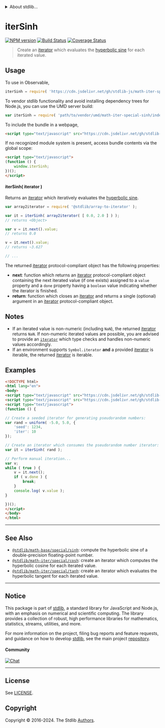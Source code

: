 <!--

@license Apache-2.0

Copyright (c) 2020 The Stdlib Authors.

Licensed under the Apache License, Version 2.0 (the "License");
you may not use this file except in compliance with the License.
You may obtain a copy of the License at

   http://www.apache.org/licenses/LICENSE-2.0

Unless required by applicable law or agreed to in writing, software
distributed under the License is distributed on an "AS IS" BASIS,
WITHOUT WARRANTIES OR CONDITIONS OF ANY KIND, either express or implied.
See the License for the specific language governing permissions and
limitations under the License.

-->


<details>
  <summary>
    About stdlib...
  </summary>
  <p>We believe in a future in which the web is a preferred environment for numerical computation. To help realize this future, we've built stdlib. stdlib is a standard library, with an emphasis on numerical and scientific computation, written in JavaScript (and C) for execution in browsers and in Node.js.</p>
  <p>The library is fully decomposable, being architected in such a way that you can swap out and mix and match APIs and functionality to cater to your exact preferences and use cases.</p>
  <p>When you use stdlib, you can be absolutely certain that you are using the most thorough, rigorous, well-written, studied, documented, tested, measured, and high-quality code out there.</p>
  <p>To join us in bringing numerical computing to the web, get started by checking us out on <a href="https://github.com/stdlib-js/stdlib">GitHub</a>, and please consider <a href="https://opencollective.com/stdlib">financially supporting stdlib</a>. We greatly appreciate your continued support!</p>
</details>

# iterSinh

[![NPM version][npm-image]][npm-url] [![Build Status][test-image]][test-url] [![Coverage Status][coverage-image]][coverage-url] <!-- [![dependencies][dependencies-image]][dependencies-url] -->

> Create an [iterator][mdn-iterator-protocol] which evaluates the [hyperbolic sine][@stdlib/math/base/special/sinh] for each iterated value.

<!-- Section to include introductory text. Make sure to keep an empty line after the intro `section` element and another before the `/section` close. -->

<section class="intro">

</section>

<!-- /.intro -->

<!-- Package usage documentation. -->



<section class="usage">

## Usage

To use in Observable,

```javascript
iterSinh = require( 'https://cdn.jsdelivr.net/gh/stdlib-js/math-iter-special-sinh@v0.2.2-umd/browser.js' )
```

To vendor stdlib functionality and avoid installing dependency trees for Node.js, you can use the UMD server build:

```javascript
var iterSinh = require( 'path/to/vendor/umd/math-iter-special-sinh/index.js' )
```

To include the bundle in a webpage,

```html
<script type="text/javascript" src="https://cdn.jsdelivr.net/gh/stdlib-js/math-iter-special-sinh@v0.2.2-umd/browser.js"></script>
```

If no recognized module system is present, access bundle contents via the global scope:

```html
<script type="text/javascript">
(function () {
    window.iterSinh;
})();
</script>
```

#### iterSinh( iterator )

Returns an [iterator][mdn-iterator-protocol] which iteratively evaluates the [hyperbolic sine][@stdlib/math/base/special/sinh].

```javascript
var array2iterator = require( '@stdlib/array-to-iterator' );

var it = iterSinh( array2iterator( [ 0.0, 2.0 ] ) );
// returns <Object>

var v = it.next().value;
// returns 0.0

v = it.next().value;
// returns ~3.627

// ...
```

The returned [iterator][mdn-iterator-protocol] protocol-compliant object has the following properties:

-   **next**: function which returns an [iterator][mdn-iterator-protocol] protocol-compliant object containing the next iterated value (if one exists) assigned to a `value` property and a `done` property having a `boolean` value indicating whether the iterator is finished.
-   **return**: function which closes an [iterator][mdn-iterator-protocol] and returns a single (optional) argument in an [iterator][mdn-iterator-protocol] protocol-compliant object.

</section>

<!-- /.usage -->

<!-- Package usage notes. Make sure to keep an empty line after the `section` element and another before the `/section` close. -->

<section class="notes">

## Notes

-   If an iterated value is non-numeric (including `NaN`), the returned [iterator][mdn-iterator-protocol] returns `NaN`. If non-numeric iterated values are possible, you are advised to provide an [`iterator`][mdn-iterator-protocol] which type checks and handles non-numeric values accordingly.
-   If an environment supports `Symbol.iterator` **and** a provided [iterator][mdn-iterator-protocol] is iterable, the returned [iterator][mdn-iterator-protocol] is iterable.

</section>

<!-- /.notes -->

<!-- Package usage examples. -->

<section class="examples">

## Examples

<!-- eslint no-undef: "error" -->

```html
<!DOCTYPE html>
<html lang="en">
<body>
<script type="text/javascript" src="https://cdn.jsdelivr.net/gh/stdlib-js/random-iter-uniform@umd/browser.js"></script>
<script type="text/javascript" src="https://cdn.jsdelivr.net/gh/stdlib-js/math-iter-special-sinh@v0.2.2-umd/browser.js"></script>
<script type="text/javascript">
(function () {

// Create a seeded iterator for generating pseudorandom numbers:
var rand = uniform( -5.0, 5.0, {
    'seed': 1234,
    'iter': 10
});

// Create an iterator which consumes the pseudorandom number iterator:
var it = iterSinh( rand );

// Perform manual iteration...
var v;
while ( true ) {
    v = it.next();
    if ( v.done ) {
        break;
    }
    console.log( v.value );
}

})();
</script>
</body>
</html>
```

</section>

<!-- /.examples -->

<!-- Section to include cited references. If references are included, add a horizontal rule *before* the section. Make sure to keep an empty line after the `section` element and another before the `/section` close. -->

<section class="references">

</section>

<!-- /.references -->

<!-- Section for related `stdlib` packages. Do not manually edit this section, as it is automatically populated. -->

<section class="related">

* * *

## See Also

-   <span class="package-name">[`@stdlib/math-base/special/sinh`][@stdlib/math/base/special/sinh]</span><span class="delimiter">: </span><span class="description">compute the hyperbolic sine of a double-precision floating-point number.</span>
-   <span class="package-name">[`@stdlib/math-iter/special/cosh`][@stdlib/math/iter/special/cosh]</span><span class="delimiter">: </span><span class="description">create an iterator which computes the hyperbolic cosine for each iterated value.</span>
-   <span class="package-name">[`@stdlib/math-iter/special/tanh`][@stdlib/math/iter/special/tanh]</span><span class="delimiter">: </span><span class="description">create an iterator which evaluates the hyperbolic tangent for each iterated value.</span>

</section>

<!-- /.related -->

<!-- Section for all links. Make sure to keep an empty line after the `section` element and another before the `/section` close. -->


<section class="main-repo" >

* * *

## Notice

This package is part of [stdlib][stdlib], a standard library for JavaScript and Node.js, with an emphasis on numerical and scientific computing. The library provides a collection of robust, high performance libraries for mathematics, statistics, streams, utilities, and more.

For more information on the project, filing bug reports and feature requests, and guidance on how to develop [stdlib][stdlib], see the main project [repository][stdlib].

#### Community

[![Chat][chat-image]][chat-url]

---

## License

See [LICENSE][stdlib-license].


## Copyright

Copyright &copy; 2016-2024. The Stdlib [Authors][stdlib-authors].

</section>

<!-- /.stdlib -->

<!-- Section for all links. Make sure to keep an empty line after the `section` element and another before the `/section` close. -->

<section class="links">

[npm-image]: http://img.shields.io/npm/v/@stdlib/math-iter-special-sinh.svg
[npm-url]: https://npmjs.org/package/@stdlib/math-iter-special-sinh

[test-image]: https://github.com/stdlib-js/math-iter-special-sinh/actions/workflows/test.yml/badge.svg?branch=v0.2.2
[test-url]: https://github.com/stdlib-js/math-iter-special-sinh/actions/workflows/test.yml?query=branch:v0.2.2

[coverage-image]: https://img.shields.io/codecov/c/github/stdlib-js/math-iter-special-sinh/main.svg
[coverage-url]: https://codecov.io/github/stdlib-js/math-iter-special-sinh?branch=main

<!--

[dependencies-image]: https://img.shields.io/david/stdlib-js/math-iter-special-sinh.svg
[dependencies-url]: https://david-dm.org/stdlib-js/math-iter-special-sinh/main

-->

[chat-image]: https://img.shields.io/gitter/room/stdlib-js/stdlib.svg
[chat-url]: https://app.gitter.im/#/room/#stdlib-js_stdlib:gitter.im

[stdlib]: https://github.com/stdlib-js/stdlib

[stdlib-authors]: https://github.com/stdlib-js/stdlib/graphs/contributors

[umd]: https://github.com/umdjs/umd
[es-module]: https://developer.mozilla.org/en-US/docs/Web/JavaScript/Guide/Modules

[deno-url]: https://github.com/stdlib-js/math-iter-special-sinh/tree/deno
[deno-readme]: https://github.com/stdlib-js/math-iter-special-sinh/blob/deno/README.md
[umd-url]: https://github.com/stdlib-js/math-iter-special-sinh/tree/umd
[umd-readme]: https://github.com/stdlib-js/math-iter-special-sinh/blob/umd/README.md
[esm-url]: https://github.com/stdlib-js/math-iter-special-sinh/tree/esm
[esm-readme]: https://github.com/stdlib-js/math-iter-special-sinh/blob/esm/README.md
[branches-url]: https://github.com/stdlib-js/math-iter-special-sinh/blob/main/branches.md

[stdlib-license]: https://raw.githubusercontent.com/stdlib-js/math-iter-special-sinh/main/LICENSE

[mdn-iterator-protocol]: https://developer.mozilla.org/en-US/docs/Web/JavaScript/Reference/Iteration_protocols#The_iterator_protocol

<!-- <related-links> -->

[@stdlib/math/base/special/sinh]: https://github.com/stdlib-js/math-base-special-sinh/tree/umd

[@stdlib/math/iter/special/cosh]: https://github.com/stdlib-js/math-iter-special-cosh/tree/umd

[@stdlib/math/iter/special/tanh]: https://github.com/stdlib-js/math-iter-special-tanh/tree/umd

<!-- </related-links> -->

</section>

<!-- /.links -->
